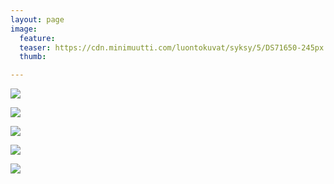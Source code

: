 ```yaml
---
layout: page
image:
  feature:
  teaser: https://cdn.minimuutti.com/luontokuvat/syksy/5/DS71650-245px.jpg
  thumb:

---
```


![](https://cdn.minimuutti.com/luontokuvat/syksy/5/DS71630-800px.jpg)

![](https://cdn.minimuutti.com/luontokuvat/syksy/5/DS71635-800px.jpg)

![](https://cdn.minimuutti.com/luontokuvat/syksy/5/DS71636-800px.jpg)

![](https://cdn.minimuutti.com/luontokuvat/syksy/5/DS71647-800px.jpg)

![](https://cdn.minimuutti.com/luontokuvat/syksy/5/DS71650-800px.jpg)
